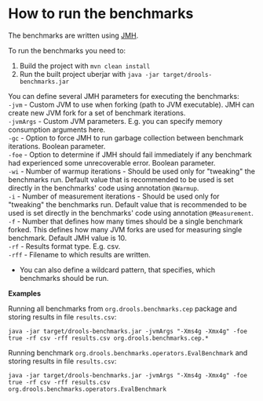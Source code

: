 How to run the benchmarks
==========================

The benchmarks are written using [JMH](http://openjdk.java.net/projects/code-tools/jmh/).

To run the benchmarks you need to:  

1. Build the project with `mvn clean install`
2. Run the built project uberjar with `java -jar target/drools-benchmarks.jar`

You can define several JMH parameters for executing the benchmarks:  
`-jvm` - Custom JVM to use when forking (path to JVM executable). JMH can create new JVM fork for a set of benchmark iterations.  
`-jvmArgs` - Custom JVM parameters. E.g. you can specify memory consumption arguments here.    
`-gc` - Option to force JMH to run garbage collection between benchmark iterations. Boolean parameter.  
`-foe` - Option to determine if JMH should fail immediately if any benchmark had experienced some unrecoverable error. Boolean parameter.  
`-wi` - Number of warmup iterations - Should be used only for "tweaking" the benchmarks run. Default value that is recommended to be used is set directly in the benchmarks' code using annotation `@Warmup`.  
`-i` - Number of measurement iterations - Should be used only for "tweaking" the benchmarks run. Default value that is recommended to be used is set directly in the benchmarks' code using annotation `@Measurement`.  
`-f` - Number that defines how many times should be a single benchmark forked. This defines how many JVM forks are used for measuring single benchmark. Default JMH value is 10.  
`-rf` - Results format type. E.g. csv.  
`-rff` - Filename to which results are written.  
- You can also define a wildcard pattern, that specifies, which benchmarks should be run.  
  
**Examples**  
  
Running all benchmarks from `org.drools.benchmarks.cep` package and storing results in file `results.csv`:  
  
`java -jar target/drools-benchmarks.jar -jvmArgs "-Xms4g -Xmx4g" -foe true -rf csv -rff results.csv org.drools.benchmarks.cep.*`  
  
Running benchmark `org.drools.benchmarks.operators.EvalBenchmark` and storing results in file `results.csv`:  
  
`java -jar target/drools-benchmarks.jar -jvmArgs "-Xms4g -Xmx4g" -foe true -rf csv -rff results.csv org.drools.benchmarks.operators.EvalBenchmark`  
  
